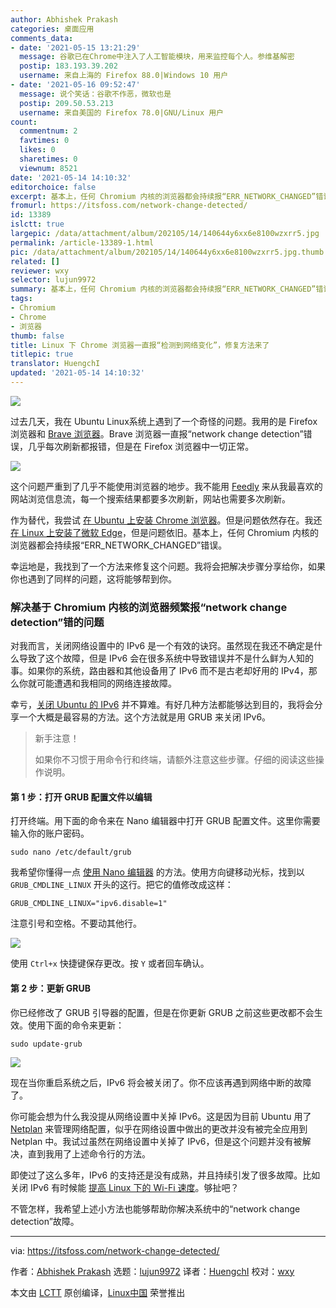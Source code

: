 ```yaml
---
author: Abhishek Prakash
categories: 桌面应用
comments_data:
- date: '2021-05-15 13:21:29'
  message: 谷歌已在Chrome中注入了人工智能模块，用来监控每个人。参维基解密
  postip: 183.193.39.202
  username: 来自上海的 Firefox 88.0|Windows 10 用户
- date: '2021-05-16 09:52:47'
  message: 说个笑话：谷歌不作恶，微软也是
  postip: 209.50.53.213
  username: 来自美国的 Firefox 78.0|GNU/Linux 用户
count:
  commentnum: 2
  favtimes: 0
  likes: 0
  sharetimes: 0
  viewnum: 8521
date: '2021-05-14 14:10:32'
editorchoice: false
excerpt: 基本上，任何 Chromium 内核的浏览器都会持续报“ERR_NETWORK_CHANGED”错误。
fromurl: https://itsfoss.com/network-change-detected/
id: 13389
islctt: true
largepic: /data/attachment/album/202105/14/140644y6xx6e8100wzxrr5.jpg
permalink: /article-13389-1.html
pic: /data/attachment/album/202105/14/140644y6xx6e8100wzxrr5.jpg.thumb.jpg
related: []
reviewer: wxy
selector: lujun9972
summary: 基本上，任何 Chromium 内核的浏览器都会持续报“ERR_NETWORK_CHANGED”错误。
tags:
- Chromium
- Chrome
- 浏览器
thumb: false
title: Linux 下 Chrome 浏览器一直报“检测到网络变化”，修复方法来了
titlepic: true
translator: HuengchI
updated: '2021-05-14 14:10:32'
---
```


![](/data/attachment/album/202105/14/140644y6xx6e8100wzxrr5.jpg)


过去几天，我在 Ubuntu Linux系统上遇到了一个奇怪的问题。我用的是 Firefox 浏览器和 [Brave 浏览器](https://itsfoss.com/brave-web-browser/)。Brave 浏览器一直报“network change detection”错误，几乎每次刷新都报错，但是在 Firefox 浏览器中一切正常。


![](/data/attachment/album/202105/14/141032n6ddr2bpv7cnd6dd.png)


这个问题严重到了几乎不能使用浏览器的地步。我不能用 [Feedly](https://feedly.com/) 来从我最喜欢的网站浏览信息流，每一个搜索结果都要多次刷新，网站也需要多次刷新。


作为替代，我尝试 [在 Ubuntu 上安装 Chrome 浏览器](https://itsfoss.com/install-chrome-ubuntu/)。但是问题依然存在。我还 [在 Linux 上安装了微软 Edge](https://itsfoss.com/microsoft-edge-linux/)，但是问题依旧。基本上，任何 Chromium 内核的浏览器都会持续报“ERR\_NETWORK\_CHANGED”错误。


幸运地是，我找到了一个方法来修复这个问题。我将会把解决步骤分享给你，如果你也遇到了同样的问题，这将能够帮到你。


### 解决基于 Chromium 内核的浏览器频繁报“network change detection”错的问题


对我而言，关闭网络设置中的 IPv6 是一个有效的诀窍。虽然现在我还不确定是什么导致了这个故障，但是 IPv6 会在很多系统中导致错误并不是什么鲜为人知的事。如果你的系统，路由器和其他设备用了 IPv6 而不是古老却好用的 IPv4，那么你就可能遭遇和我相同的网络连接故障。


幸亏，[关闭 Ubuntu 的 IPv6](https://itsfoss.com/disable-ipv6-ubuntu-linux/) 并不算难。有好几种方法都能够达到目的，我将会分享一个大概是最容易的方法。这个方法就是用 GRUB 来关闭 IPv6。



> 
> 新手注意！
> 
> 
> 如果你不习惯于用命令行和终端，请额外注意这些步骤。仔细的阅读这些操作说明。
> 
> 
> 


#### 第 1 步：打开 GRUB 配置文件以编辑


打开终端。用下面的命令来在 Nano 编辑器中打开 GRUB 配置文件。这里你需要输入你的账户密码。



```
sudo nano /etc/default/grub

```

我希望你懂得一点 [使用 Nano 编辑器](https://itsfoss.com/nano-editor-guide/) 的方法。使用方向键移动光标，找到以`GRUB_CMDLINE_LINUX` 开头的这行。把它的值修改成这样：



```
GRUB_CMDLINE_LINUX="ipv6.disable=1"

```

注意引号和空格。不要动其他行。


![](/data/attachment/album/202105/14/141032dv9qvop17hp1dhdd.png)


使用 `Ctrl+x` 快捷键保存更改。按 `Y` 或者回车确认。


#### 第 2 步：更新 GRUB


你已经修改了 GRUB 引导器的配置，但是在你更新 GRUB 之前这些更改都不会生效。使用下面的命令来更新：



```
sudo update-grub

```

![](/data/attachment/album/202105/14/141033c1ogwg05ogsw5s30.png)


现在当你重启系统之后，IPv6 将会被关闭了。你不应该再遇到网络中断的故障了。


你可能会想为什么我没提从网络设置中关掉 IPv6。这是因为目前 Ubuntu 用了 [Netplan](https://netplan.io/) 来管理网络配置，似乎在网络设置中做出的更改并没有被完全应用到 Netplan 中。我试过虽然在网络设置中关掉了 IPv6，但是这个问题并没有被解决，直到我用了上述命令行的方法。


即使过了这么多年，IPv6 的支持还是没有成熟，并且持续引发了很多故障。比如关闭 IPv6 有时候能 [提高 Linux 下的 Wi-Fi 速度](https://itsfoss.com/speed-up-slow-wifi-connection-ubuntu/)。够扯吧？


不管怎样，我希望上述小方法也能够帮助你解决系统中的“network change detection”故障。




---


via: <https://itsfoss.com/network-change-detected/>


作者：[Abhishek Prakash](https://itsfoss.com/author/abhishek/) 选题：[lujun9972](https://github.com/lujun9972) 译者：[HuengchI](https://github.com/HuengchI) 校对：[wxy](https://github.com/wxy)


本文由 [LCTT](https://github.com/LCTT/TranslateProject) 原创编译，[Linux中国](https://linux.cn/) 荣誉推出